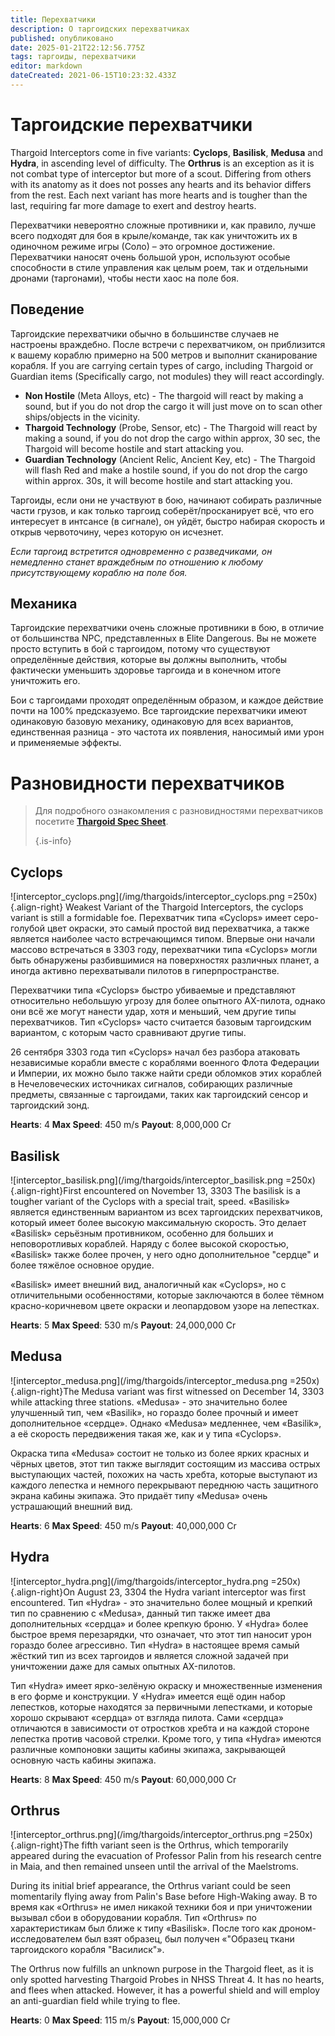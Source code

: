 ```yaml
---
title: Перехватчики
description: О таргоидских перехватчиках
published: опубликовано
date: 2025-01-21T22:12:56.775Z
tags: таргоиды, перехватчики
editor: markdown
dateCreated: 2021-06-15T10:23:32.433Z
---
```


# Таргоидские перехватчики
Thargoid Interceptors come in five variants: **Cyclops**, **Basilisk**, **Medusa** and **Hydra**, in ascending level of difficulty. The **Orthrus** is an exception as it is not combat type of interceptor but more of a scout. Differing from others with its anatomy as it does not posses any hearts and  its behavior differs from the rest. Each next variant has more hearts and is tougher than the last, requiring far more damage to exert and destroy hearts.

Перехватчики невероятно сложные противники и, как правило, лучше всего подходят для боя в крыле/команде, так как уничтожить их в одиночном режиме игры (Соло) – это огромное достижение. Перехватчики наносят очень большой урон, используют особые способности в стиле управления как целым роем, так и отдельными дронами (таргонами), чтобы нести хаос на поле боя.

## Поведение
Таргоидские перехватчики обычно в большинстве случаев не настроены враждебно. После встречи с перехватчиком, он приблизится к вашему кораблю примерно на 500 метров и выполнит сканирование корабля. If you are carrying certain types of cargo, including Thargoid or Guardian items (Specifically cargo, not modules) they will react accordingly.
- **Non Hostile** (Meta Alloys, etc) - The thargoid will react by making a sound, but if you do not drop the cargo it will just move on to scan other ships/objects in the vicinity.
- **Thargoid Technology** (Probe, Sensor, etc) - The Thargoid will react by making a sound, if you do not drop the cargo within approx, 30 sec, the Thargoid will become hostile and start attacking you.
- **Guardian Technology** (Ancient Relic, Ancient Key, etc) - The Thargoid will flash Red and make a hostile sound, if you do not drop the cargo within approx. 30s, it will become hostile and start attacking you.

Таргоиды, если они не участвуют в бою, начинают собирать различные части грузов, и как только таргоид соберёт/просканирует всё, что его интересует в интсансе (в сигнале), он уйдёт, быстро набирая скорость и открыв червоточину, через которую он исчезнет.

*Если таргоид встретится одновременно с разведчиками, он немедленно станет враждебным по отношению к любому присутствующему кораблю на поле боя.*

## Механика
Таргоидские перехватчики очень сложные противники в бою, в отличие от большинства NPC, представленных в Elite Dangerous. Вы не можете просто вступить в бой с таргоидом, потому что существуют определённые действия, которые вы должны выполнить, чтобы фактически уменьшить здоровье таргоида и в конечном итоге уничтожить его.

Бои с таргоидами проходят определённым образом, и каждое действие почти на 100% предсказуемо. Все таргоидские перехватчики имеют одинаковую базовую механику, одинаковую для всех вариантов, единственная разница - это частота их появления, наносимый ими урон и применяемые эффекты.

# Разновидности перехватчиков
> Для подробного ознакомления с разновидностями перехватчиков посетите [**Thargoid Spec Sheet**](/en/thargoid-specs). 
> 
> {.is-info}

## **Cyclops**
!\[interceptor_cyclops.png\](/img/thargoids/interceptor_cyclops.png =250x){.align-right} Weakest Variant of the Thargoid Interceptors, the cyclops variant is still a formidable foe. Перехватчик типа «Cyclops» имеет серо-голубой цвет окраски, это самый простой вид перехватчика, а также является наиболее часто встречающимся типом. Впервые они начали массово встречаться в 3303 году, перехватчики типа «Cyclops» могли быть обнаружены разбившимися на поверхностях различных планет, а иногда активно перехватывали пилотов в гиперпространстве.

Перехватчики типа «Cyclops» быстро убиваемые и представляют относительно небольшую угрозу для более опытного AX-пилота, однако они всё же могут нанести удар, хотя и меньший, чем другие типы перехватчиков. Тип «Cyclops» часто считается базовым таргоидским вариантом, с которым часто сравнивают другие типы.

26 сентября 3303 года тип «Cyclops» начал без разбора атаковать независимые корабли вместе с кораблями военного Флота Федерации и Империи, их можно было также найти среди обломков этих кораблей в Нечеловеческих источниках сигналов, собирающих различные предметы, связанные с таргоидами, таких как таргоидский сенсор и таргоидский зонд.

**Hearts**: 4 **Max Speed**: 450 m/s **Payout**: 8,000,000 Cr

## **Basilisk**
!\[interceptor_basilisk.png\](/img/thargoids/interceptor_basilisk.png =250x){.align-right}First encountered on November 13, 3303 The basilisk is a tougher variant of the Cyclops with a special trait, speed. «Basilisk» является единственным вариантом из всех таргоидских перехватчиков, который имеет более высокую максимальную скорость. Это делает «Basilisk» серьёзным противником, особенно для больших и неповоротливых кораблей. Наряду с более высокой скоростью, «Basilisk» также более прочен, у него одно дополнительное "сердце" и более тяжёлое основное орудие.

«Basilisk» имеет внешний вид, аналогичный как «Cyclops», но с отличительными особенностями, которые заключаются в более тёмном красно-коричневом цвете окраски и леопардовом узоре на лепестках.

**Hearts**: 5 **Max Speed**: 530 m/s **Payout**: 24,000,000 Cr

## **Medusa**
!\[interceptor_medusa.png\](/img/thargoids/interceptor_medusa.png =250x){.align-right}The Medusa variant was first witnessed on December 14, 3303 while attacking three stations. «Medusa» - это значительно более улучшенный тип, чем «Basilik», но гораздо более прочный и имеет дополнительное «сердце». Однако «Medusa» медленнее, чем «Basilik», а её скорость передвижения такая же, как и у типа «Cyclops».

Окраска типа «Medusa» состоит не только из более ярких красных и чёрных цветов, этот тип также выглядит состоящим из массива острых выступающих частей, похожих на часть хребта, которые выступают из каждого лепестка и немного перекрывают переднюю часть защитного экрана кабины экипажа. Это придаёт типу «Medusa» очень устрашающий внешний вид.


**Hearts**: 6 **Max Speed**: 450 m/s **Payout**: 40,000,000 Cr

## **Hydra**
!\[interceptor_hydra.png\](/img/thargoids/interceptor_hydra.png =250x){.align-right}On August 23, 3304 the Hydra variant interceptor was first encountered. Тип «Hydra» - это значительно более мощный и крепкий тип по сравнению с «Medusa», данный тип также имеет два дополнительных «сердца» и более крепкую броню. У «Hydra» более быстрое время перезарядки, что означает, что этот тип наносит урон гораздо более агрессивно. Тип «Hydra» в настоящее время самый жёсткий тип из всех таргоидов и является сложной задачей при уничтожении даже для самых опытных AX-пилотов.

Тип «Hydra» имеет ярко-зелёную окраску и множественные изменения в его форме и конструкции. У «Hydra» имеется ещё один набор лепестков, которые находятся за первичными лепестками, и которые хорошо скрывают «сердца» от взгляда пилота. Сами «сердца» отличаются в зависимости от отростков хребта и на каждой стороне лепестка против часовой стрелки. Кроме того, у типа «Hydra» имеются различные компоновки защиты кабины экипажа, закрывающей основную часть кабины экипажа.

**Hearts**: 8 **Max Speed**: 450 m/s **Payout**: 60,000,000 Cr

## **Orthrus**

!\[interceptor_orthrus.png\](/img/thargoids/interceptor_orthrus.png =250x){.align-right}The fifth variant seen is the Orthrus, which temporarily appeared during the evacuation of Professor Palin from his research centre in Maia, and then remained unseen until the arrival of the Maelstroms.

During its initial brief appearance, the Orthrus variant could be seen momentarily flying away from Palin's Base before High-Waking away. В то время как «Orthrus» не имел никакой техники боя и при уничтожении вызывал сбои в оборудовании корабля. Тип «Orthrus» по характеристикам был ближе к типу «Basilisk». После того как дроном-исследователем был взят образец, был получен «"Образец ткани таргоидского корабля "Василиск"».

The Orthrus now fulfills an unknown purpose in the Thargoid fleet, as it is only spotted harvesting Thargoid Probes in NHSS Threat 4. It has no hearts, and flees when attacked. However, it has a powerful shield and will employ an anti-guardian field while trying to flee.

**Hearts**: 0 **Max Speed**: 115 m/s **Payout**: 15,000,000 Cr

